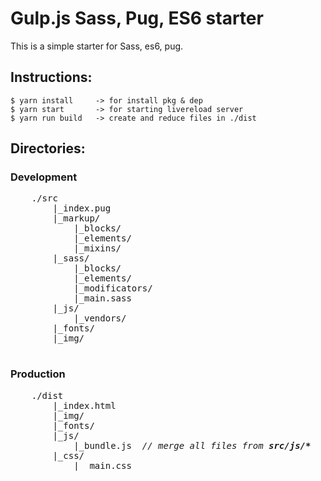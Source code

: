 # Gulp.js Sass, Pug, ES6 starter
This is a simple starter for Sass, es6, pug.

## Instructions:
	$ yarn install     -> for install pkg & dep
	$ yarn start       -> for starting livereload server
	$ yarn run build   -> create and reduce files in ./dist 

## Directories:
### <strong>Development</strong> 
<pre>
    ./src
        |_index.pug
        |_markup/
            |_blocks/
            |_elements/
            |_mixins/
        |_sass/
            |_blocks/
            |_elements/
            |_modificators/
            |_main.sass
        |_js/
            |_vendors/
        |_fonts/
        |_img/
            
</pre>

### <strong>Production</strong> 
<pre>
    ./dist
        |_index.html
        |_img/
        |_fonts/
        |_js/
            |_bundle.js  <i>// merge all files from <strong>src/js/*</strong></i>
        |_css/                                                       
            |_ main.css
</pre>
